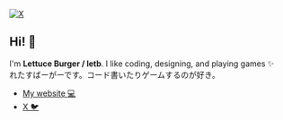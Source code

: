 [![X](https://img.shields.io/badge/%40letb__tw-grey?style=flat-square&logo=X&logoColor=white&color=black)](https://twitter.com/letb_tw)
## Hi! 👋

I'm **Lettuce Burger / letb**. I like coding, designing, and playing games ✨  
れたすばーがーです。コード書いたりゲームするのが好き。

- [My website 💻](https://lettuce.vercel.app)  
- [X 🐦](https://twitter.com/letb_tw) 
